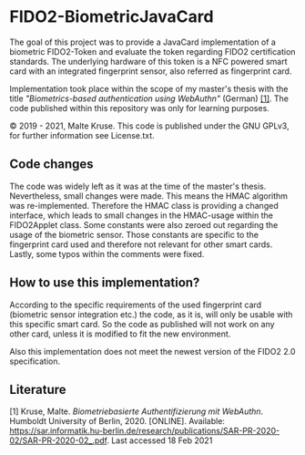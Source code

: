 # FIDO2-BiometricJavaCard
The goal of this project was to provide a JavaCard implementation of a biometric FIDO2-Token and evaluate the token regarding FIDO2 certification standards. The underlying hardware of this token is a NFC powered smart card with an integrated fingerprint sensor, also referred as fingerprint card. 

Implementation took place within the scope of my master's thesis with the title <i>"Biometrics-based authentication using WebAuthn"</i> (German) <a href="https://sar.informatik.hu-berlin.de/research/publications/SAR-PR-2020-02/SAR-PR-2020-02_.pdf">[1]</a>. The code published within this repository was only for learning purposes.

&copy; 2019 - 2021, Malte Kruse. This code is published under the GNU GPLv3, for further information see License.txt.

## Code changes
The code was widely left as it was at the time of the master's thesis. Nevertheless, small changes were made. 
This means the HMAC algorithm was re-implemented. Therefore the HMAC class is providing a changed interface, which leads to small changes in the HMAC-usage within the FIDO2Applet class. Some constants were also zeroed out regarding the usage of the biometric sensor. Those constants are specific to the fingerprint card used and therefore not relevant for other smart cards. Lastly, some typos within the comments were fixed.

## How to use this implementation?
According to the specific requirements of the used fingerprint card (biometric sensor integration etc.) the code, as it is, will only be usable with this specific smart card. So the code as published will not work on any other card, unless it is modified to fit the new environment.

Also this implementation does not meet the newest version of the FIDO2 2.0 specification.

## Literature
[1] Kruse, Malte. <i>Biometriebasierte Authentifizierung mit WebAuthn</i>. Humboldt University of Berlin, 2020. [ONLINE]. Available: <a href="https://sar.informatik.hu-berlin.de/research/publications/SAR-PR-2020-02/SAR-PR-2020-02_.pdf">https://sar.informatik.hu-berlin.de/research/publications/SAR-PR-2020-02/SAR-PR-2020-02_.pdf</a>. Last accessed 18 Feb 2021